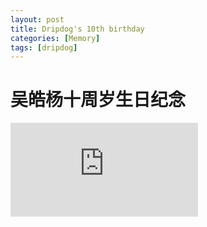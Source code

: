 ```yaml
---
layout: post
title: Dripdog's 10th birthday
categories: [Memory]
tags: [dripdog]
---
```


# 吴皓杨十周岁生日纪念

<iframe src="https://demo.dupidog.cn/why10year/dubao_10_year.mp4" frameborder="0"> </iframe>
